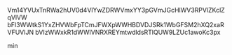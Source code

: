 Vm14YVUxTnRWa2hUV0d4VlYwZDRWVmxYY3pGVmJGcHlWV3RPVlZKclZqVlVW
bFl3WWtkS1YxZHVWbFpTCmJFWXpWWHBDVDJSRk1WbGFSM2hXQ2xaRVFUVlJN
bVIzWWxkR1dWWlVNRXREYmtwdldsRTlQUW9LZUc1awoKc3px

min
